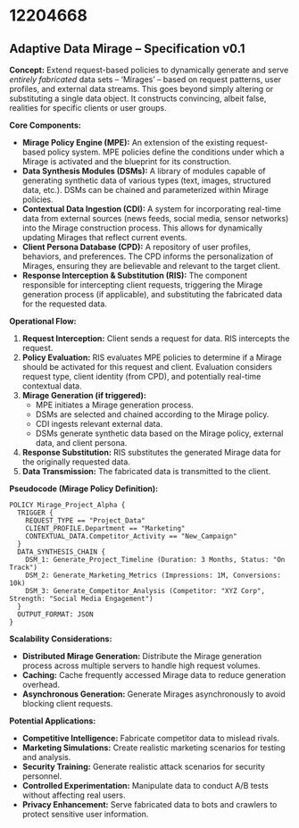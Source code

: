 # 12204668

## Adaptive Data Mirage – Specification v0.1

**Concept:** Extend request-based policies to dynamically generate and serve *entirely fabricated* data sets – ‘Mirages’ – based on request patterns, user profiles, and external data streams. This goes beyond simply altering or substituting a single data object. It constructs convincing, albeit false, realities for specific clients or user groups.

**Core Components:**

*   **Mirage Policy Engine (MPE):**  An extension of the existing request-based policy system.  MPE policies define the conditions under which a Mirage is activated and the blueprint for its construction.
*   **Data Synthesis Modules (DSMs):**  A library of modules capable of generating synthetic data of various types (text, images, structured data, etc.). DSMs can be chained and parameterized within Mirage policies.
*   **Contextual Data Ingestion (CDI):**  A system for incorporating real-time data from external sources (news feeds, social media, sensor networks) into the Mirage construction process. This allows for dynamically updating Mirages that reflect current events.
*   **Client Persona Database (CPD):** A repository of user profiles, behaviors, and preferences. The CPD informs the personalization of Mirages, ensuring they are believable and relevant to the target client.
*   **Response Interception & Substitution (RIS):**  The component responsible for intercepting client requests, triggering the Mirage generation process (if applicable), and substituting the fabricated data for the requested data.

**Operational Flow:**

1.  **Request Interception:** Client sends a request for data.  RIS intercepts the request.
2.  **Policy Evaluation:** RIS evaluates MPE policies to determine if a Mirage should be activated for this request and client.  Evaluation considers request type, client identity (from CPD), and potentially real-time contextual data.
3.  **Mirage Generation (if triggered):**
    *   MPE initiates a Mirage generation process.
    *   DSMs are selected and chained according to the Mirage policy.
    *   CDI ingests relevant external data.
    *   DSMs generate synthetic data based on the Mirage policy, external data, and client persona.
4.  **Response Substitution:** RIS substitutes the generated Mirage data for the originally requested data.
5.  **Data Transmission:** The fabricated data is transmitted to the client.

**Pseudocode (Mirage Policy Definition):**

```
POLICY Mirage_Project_Alpha {
  TRIGGER {
    REQUEST_TYPE == "Project_Data"
    CLIENT_PROFILE.Department == "Marketing"
    CONTEXTUAL_DATA.Competitor_Activity == "New_Campaign"
  }
  DATA_SYNTHESIS_CHAIN {
    DSM_1: Generate_Project_Timeline (Duration: 3 Months, Status: "On Track")
    DSM_2: Generate_Marketing_Metrics (Impressions: 1M, Conversions: 10k)
    DSM_3: Generate_Competitor_Analysis (Competitor: "XYZ Corp", Strength: "Social Media Engagement")
  }
  OUTPUT_FORMAT: JSON
}
```

**Scalability Considerations:**

*   **Distributed Mirage Generation:**  Distribute the Mirage generation process across multiple servers to handle high request volumes.
*   **Caching:** Cache frequently accessed Mirage data to reduce generation overhead.
*   **Asynchronous Generation:**  Generate Mirages asynchronously to avoid blocking client requests.

**Potential Applications:**

*   **Competitive Intelligence:** Fabricate competitor data to mislead rivals.
*   **Marketing Simulations:** Create realistic marketing scenarios for testing and analysis.
*   **Security Training:** Generate realistic attack scenarios for security personnel.
*   **Controlled Experimentation:** Manipulate data to conduct A/B tests without affecting real users.
*   **Privacy Enhancement:** Serve fabricated data to bots and crawlers to protect sensitive user information.